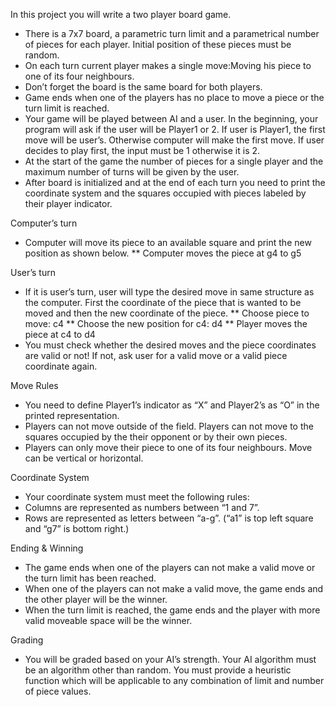 In this project you will write a two player board game.
- There is a 7x7 board, a parametric turn limit and a parametrical number of pieces for each player. Initial
position of these pieces must be random.
- On each turn current player makes a single move:Moving his piece to one of its four neighbours.
- Don’t forget the board is the same board for both players.
- Game ends when one of the players has no place to move a piece or the turn limit is reached.
- Your game will be played between AI and a user. In the beginning, your program will ask if the user will
be Player1 or 2. If user is Player1, the first move will be user’s. Otherwise computer will make the first
move. If user decides to play first, the input must be 1 otherwise it is 2.
- At the start of the game the number of pieces for a single player and the maximum number of turns will
be given by the user.
- After board is initialized and at the end of each turn you need to print the coordinate system and the
squares occupied with pieces labeled by their player indicator.

Computer’s turn
- Computer will move its piece to an available square and print the new position as shown below.
    ** Computer moves the piece at g4 to g5

User’s turn
- If it is user’s turn, user will type the desired move in same structure as the computer. First the coordinate
of the piece that is wanted to be moved and then the new coordinate of the piece.
    ** Choose piece to move: c4
    ** Choose the new position for c4: d4
    ** Player moves the piece at c4 to d4
- You must check whether the desired moves and the piece coordinates are valid or not! If not, ask user for
a valid move or a valid piece coordinate again.

Move Rules
- You need to define Player1’s indicator as “X” and Player2’s as “O” in the printed representation.
- Players can not move outside of the field. Players can not move to the squares occupied by the their
opponent or by their own pieces.
- Players can only move their piece to one of its four neighbours. Move can be vertical or horizontal.

Coordinate System
- Your coordinate system must meet the following rules:
- Columns are represented as numbers between “1 and 7”.
- Rows are represented as letters between “a-g”. (“a1” is top left square and “g7” is bottom right.)

Ending & Winning
- The game ends when one of the players can not make a valid move or the turn limit has been reached.
- When one of the players can not make a valid move, the game ends and the other player will be the
winner.
- When the turn limit is reached, the game ends and the player with more valid moveable space will be the
winner.

Grading
- You will be graded based on your AI’s strength. Your AI algorithm must be an algorithm other than
random. You must provide a heuristic function which will be applicable to any combination of limit and
number of piece values.
